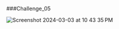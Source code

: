 ###Challenge_05

![Screenshot 2024-03-03 at 10 43 35 PM](https://github.com/kyizinlatt/RandomProverb/assets/14087252/4133f206-4b9d-4e59-8639-6e355f03fa5b) 
